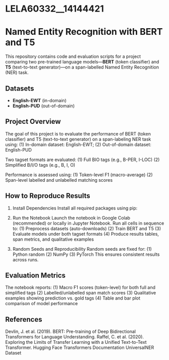 # LELA60332__14144421

# Named Entity Recognition with BERT and T5
This repository contains code and evaluation scripts for a project comparing two pre-trained
language models—**BERT** (token classifier) and **T5** (text-to-text generator)—on a span-labelled
Named Entity Recognition (NER) task.

## Datasets
* **English-EWT** (in-domain)
* **English-PUD** (out-of-domain)

## Project Overview
The goal of this project is to evaluate the performance of BERT (token classifier) and T5 (text-to-text generator) on a span-labeling NER task using:
(1) In-domain dataset: English-EWT;
(2) Out-of-domain dataset: English-PUD

Two tagset formats are evaluated:
(1) Full BIO tags (e.g., B-PER, I-LOC)
(2) Simplified B/I/O tags (e.g., B, I, O)

Performance is assessed using:
(1) Token-level F1 (macro-average)
(2) Span-level labelled and unlabelled matching scores

## How to Reproduce Results

1. Install Dependencies
Install all required packages using pip:

2. Run the Notebook
Launch the notebook in Google Colab (recommended) or locally in Jupyter Notebook. Run all cells in sequence to:
(1) Preprocess datasets (auto-downloads)
(2) Train BERT and T5
(3) Evaluate models under both tagset formats
(4) Produce results tables, span metrics, and qualitative examples

3. Random Seeds and Reproducibility
Random seeds are fixed for:
(1) Python random
(2) NumPy
(3) PyTorch
This ensures consistent results across runs.

## Evaluation Metrics
The notebook reports:
(1) Macro F1 scores (token-level) for both full and simplified tags
(2) Labelled/unlabelled span match scores
(3) Qualitative examples showing prediction vs. gold tags
(4) Table and bar plot comparison of model performance

## References
Devlin, J. et al. (2019). BERT: Pre-training of Deep Bidirectional Transformers for Language Understanding.
Raffel, C. et al. (2020). Exploring the Limits of Transfer Learning with a Unified Text-to-Text Transformer.
Hugging Face Transformers Documentation
UniversalNER Dataset

